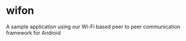 # wifon
A sample application using our Wi-Fi based peer to peer communication framework for Android

